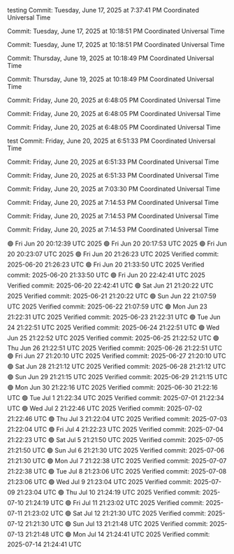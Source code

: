 testing
Commit: Tuesday, June 17, 2025 at 7:37:41 PM Coordinated Universal Time

Commit: Tuesday, June 17, 2025 at 10:18:51 PM Coordinated Universal Time

Commit: Tuesday, June 17, 2025 at 10:18:51 PM Coordinated Universal Time

Commit: Thursday, June 19, 2025 at 10:18:49 PM Coordinated Universal Time

Commit: Thursday, June 19, 2025 at 10:18:49 PM Coordinated Universal Time

Commit: Friday, June 20, 2025 at 6:48:05 PM Coordinated Universal Time

Commit: Friday, June 20, 2025 at 6:48:05 PM Coordinated Universal Time

Commit: Friday, June 20, 2025 at 6:48:05 PM Coordinated Universal Time

test
Commit: Friday, June 20, 2025 at 6:51:33 PM Coordinated Universal Time

Commit: Friday, June 20, 2025 at 6:51:33 PM Coordinated Universal Time

Commit: Friday, June 20, 2025 at 6:51:33 PM Coordinated Universal Time

Commit: Friday, June 20, 2025 at 7:03:30 PM Coordinated Universal Time

Commit: Friday, June 20, 2025 at 7:14:53 PM Coordinated Universal Time

Commit: Friday, June 20, 2025 at 7:14:53 PM Coordinated Universal Time

Commit: Friday, June 20, 2025 at 7:14:53 PM Coordinated Universal Time

🟢 Fri Jun 20 20:12:39 UTC 2025
🟢 Fri Jun 20 20:17:53 UTC 2025
🟢 Fri Jun 20 20:23:07 UTC 2025
🟢 Fri Jun 20 21:26:23 UTC 2025
Verified commit: 2025-06-20 21:26:23 UTC
🟢 Fri Jun 20 21:33:50 UTC 2025
Verified commit: 2025-06-20 21:33:50 UTC
🟢 Fri Jun 20 22:42:41 UTC 2025
Verified commit: 2025-06-20 22:42:41 UTC
🟢 Sat Jun 21 21:20:22 UTC 2025
Verified commit: 2025-06-21 21:20:22 UTC
🟢 Sun Jun 22 21:07:59 UTC 2025
Verified commit: 2025-06-22 21:07:59 UTC
🟢 Mon Jun 23 21:22:31 UTC 2025
Verified commit: 2025-06-23 21:22:31 UTC
🟢 Tue Jun 24 21:22:51 UTC 2025
Verified commit: 2025-06-24 21:22:51 UTC
🟢 Wed Jun 25 21:22:52 UTC 2025
Verified commit: 2025-06-25 21:22:52 UTC
🟢 Thu Jun 26 21:22:51 UTC 2025
Verified commit: 2025-06-26 21:22:51 UTC
🟢 Fri Jun 27 21:20:10 UTC 2025
Verified commit: 2025-06-27 21:20:10 UTC
🟢 Sat Jun 28 21:21:12 UTC 2025
Verified commit: 2025-06-28 21:21:12 UTC
🟢 Sun Jun 29 21:21:15 UTC 2025
Verified commit: 2025-06-29 21:21:15 UTC
🟢 Mon Jun 30 21:22:16 UTC 2025
Verified commit: 2025-06-30 21:22:16 UTC
🟢 Tue Jul  1 21:22:34 UTC 2025
Verified commit: 2025-07-01 21:22:34 UTC
🟢 Wed Jul  2 21:22:46 UTC 2025
Verified commit: 2025-07-02 21:22:46 UTC
🟢 Thu Jul  3 21:22:04 UTC 2025
Verified commit: 2025-07-03 21:22:04 UTC
🟢 Fri Jul  4 21:22:23 UTC 2025
Verified commit: 2025-07-04 21:22:23 UTC
🟢 Sat Jul  5 21:21:50 UTC 2025
Verified commit: 2025-07-05 21:21:50 UTC
🟢 Sun Jul  6 21:21:30 UTC 2025
Verified commit: 2025-07-06 21:21:30 UTC
🟢 Mon Jul  7 21:22:38 UTC 2025
Verified commit: 2025-07-07 21:22:38 UTC
🟢 Tue Jul  8 21:23:06 UTC 2025
Verified commit: 2025-07-08 21:23:06 UTC
🟢 Wed Jul  9 21:23:04 UTC 2025
Verified commit: 2025-07-09 21:23:04 UTC
🟢 Thu Jul 10 21:24:19 UTC 2025
Verified commit: 2025-07-10 21:24:19 UTC
🟢 Fri Jul 11 21:23:02 UTC 2025
Verified commit: 2025-07-11 21:23:02 UTC
🟢 Sat Jul 12 21:21:30 UTC 2025
Verified commit: 2025-07-12 21:21:30 UTC
🟢 Sun Jul 13 21:21:48 UTC 2025
Verified commit: 2025-07-13 21:21:48 UTC
🟢 Mon Jul 14 21:24:41 UTC 2025
Verified commit: 2025-07-14 21:24:41 UTC
